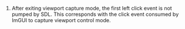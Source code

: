 1. After exiting viewport capture mode, the first left click event is not pumped by SDL.
    This corresponds with the click event consumed by ImGUI to capture viewport control mode.